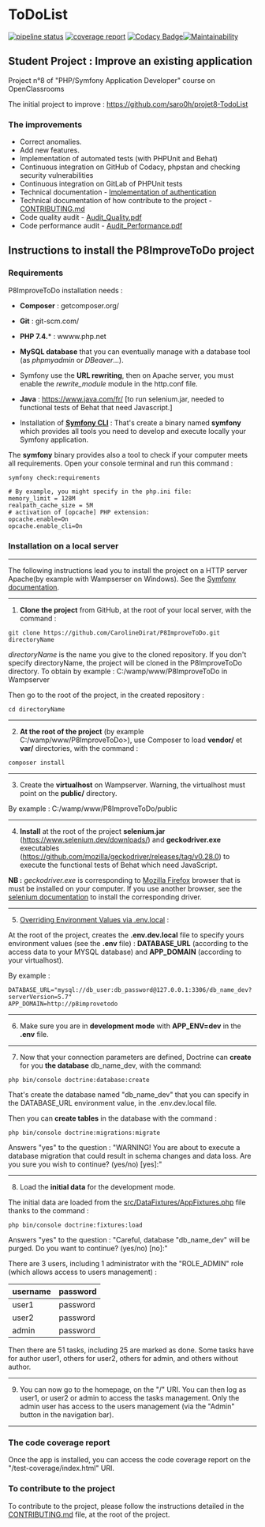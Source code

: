# ToDoList

[![pipeline status](https://gitlab.com/Squirrel-Jo/P8ImproveToDo/badges/develop/pipeline.svg)](https://gitlab.com/Squirrel-Jo/P8ImproveToDo/-/commits/develop) [![coverage report](https://gitlab.com/Squirrel-Jo/P8ImproveToDo/badges/develop/coverage.svg)](https://gitlab.com/Squirrel-Jo/P8ImproveToDo/-/commits/develop) [![Codacy Badge](https://app.codacy.com/project/badge/Grade/ae0cd12410f34ebcb7b62e502eb615ef)](https://www.codacy.com/gh/CarolineDirat/P8ImproveToDo/dashboard?utm_source=github.com&amp;utm_medium=referral&amp;utm_content=CarolineDirat/P8ImproveToDo&amp;utm_campaign=Badge_Grade)[![Maintainability](https://api.codeclimate.com/v1/badges/489d8e2b6b95f91bead6/maintainability)](https://codeclimate.com/github/CarolineDirat/P8ImproveToDo/maintainability)

## Student Project : Improve an existing application

Project n°8 of "PHP/Symfony Application Developer" course on OpenClassrooms

The initial project to improve : <https://github.com/saro0h/projet8-TodoList>

### The improvements

- Correct anomalies.
- Add new features.
- Implementation of automated tests (with PHPUnit and Behat)
- Continuous integration on GitHub of Codacy, phpstan and checking security vulnerabilities
- Continuous integration on GitLab of PHPUnit tests
- Technical documentation - [Implementation of authentication](https://github.com/CarolineDirat/P8ImproveToDo/blob/master/Documentation/en/Technical_Documentation_Authentication.pdf)
- Technical documentation of how contribute to the project - [CONTRIBUTING.md](https://github.com/CarolineDirat/P8ImproveToDo/blob/master/CONTRIBUTING.md)
- Code quality audit - [Audit_Quality.pdf](https://github.com/CarolineDirat/P8ImproveToDo/blob/master/Documentation/en/Audit_Quality.pdf)
- Code performance audit - [Audit_Performance.pdf](https://github.com/CarolineDirat/P8ImproveToDo/blob/master/Documentation/en/Audit_Performance.pdf)

## Instructions to install the P8ImproveToDo project

### Requirements

P8ImproveToDo installation needs :

- **Composer** : getcomposer.org/

- **Git** : git-scm.com/

- **PHP 7.4.*** : wwww.php.net

- **MySQL database** that you can eventually manage with a database tool (as *phpmyadmin* or *DBeaver*...).

- Symfony use the **URL rewriting**, then on Apache server, you must enable the *rewrite_module* module in the http.conf file.
  
- **Java** : <https://www.java.com/fr/> [to run selenium.jar, needed to functional tests of Behat that need Javascript.]

- Installation of [**Symfony CLI**](https://symfony.com/download) : That's create a binary named **symfony**  which provides all tools you need to develop and execute locally your Symfony application.

The **symfony** binary provides also a tool to check if your computer meets all requirements. Open your console terminal and run this command :

```
symfony check:requirements
```

````
# By example, you might specify in the php.ini file:
memory_limit = 128M
realpath_cache_size = 5M
# activation of [opcache] PHP extension:
opcache.enable=On
opcache.enable_cli=On
````

### Installation on a local server

---
The following instructions lead you to install the project on a HTTP server Apache(by example with Wampserser on Windows). See the [Symfony documentation](https://symfony.com/doc/current/setup.html#running-symfony-applications).

---

1. **Clone the project** from GitHub, at the root of your local server, with the command :

```
git clone https://github.com/CarolineDirat/P8ImproveToDo.git directoryName
```

*directoryName* is the name you give to the cloned repository. If you don't specify directoryName, the project will be cloned in the P8ImproveToDo directory. To obtain by example : C:/wamp/www/P8ImproveToDo in Wampserver

Then go to the root of the project, in the created repository :

    cd directoryName
---

2. **At the root of the project** (by example C:/wamp/www/P8ImproveToDo>), use Composer to load  **vendor/** et **var/** directories, with the command :

````
composer install
````

---

3. Create the **virtualhost** on Wampserver. Warning, the virtualhost must point on the **public/** directory.

By example : C:/wamp/www/P8ImproveToDo/public

---

4. **Install** at the root of the project **selenium.jar** (<https://www.selenium.dev/downloads/>) and **geckodriver.exe** executables (<https://github.com/mozilla/geckodriver/releases/tag/v0.28.0>) to execute the functional tests of Behat which need JavaScript.

**NB :** *geckodriver.exe* is corresponding to [Mozilla Firefox](https://www.mozilla.org/fr/firefox/new/) browser that is must be installed on your computer.
If you use another browser, see the [selenium documentation](https://www.selenium.dev/downloads/) to install the corresponding driver.

---

5. [Overriding Environment Values via .env.local](https://symfony.com/doc/current/configuration.html#overriding-environment-values-via-env-local) :

At the root of the project, creates the **.env.dev.local** file to specify yours environment values (see the **.env** file) :
**DATABASE_URL** (according to the access data to your MYSQL database) and **APP_DOMAIN** (according to your virtualhost).

By example :

```
DATABASE_URL="mysql://db_user:db_password@127.0.0.1:3306/db_name_dev?serverVersion=5.7"
APP_DOMAIN=http://p8improvetodo
```

---

6. Make sure you are in **development mode** with **APP_ENV=dev** in the **.env** file.

---

7. Now that your connection parameters are defined, Doctrine can **create** for you **the database** db_name_dev, with the command:

````
php bin/console doctrine:database:create
````

That's create the database named "db_name_dev" that you can specify in the DATABASE_URL environment value, in the .env.dev.local file.

Then you can **create tables** in the database with the command :

````
php bin/console doctrine:migrations:migrate
````

Answers "yes" to the question : "WARNING! You are about to execute a database migration that could result in schema changes and data loss. Are you sure you wish to continue? (yes/no) [yes]:"

---

8. Load the **initial data** for the development mode.

The initial data are loaded from the [src/DataFixtures/AppFixtures.php](https://github.com/CarolineDirat/P8ImproveToDo/blob/master/src/DataFixtures/AppFixtures.php) file thanks to the command :

````
php bin/console doctrine:fixtures:load
````

Answers "yes" to the question : "Careful, database "db_name_dev" will be purged. Do you want to continue? (yes/no) [no]:"

There are 3 users, including 1 administrator with the "ROLE_ADMIN" role (which allows access to users management) :

 username | password
----------|---------
  user1   | password
  user2   | password
  admin   | password

  Then there are 51 tasks, including 25 are marked as done. Some tasks have for author user1, others for user2, others for admin, and others without author.

---

9. You can now go to the homepage, on the "/" URI. You can then log as user1, or user2 or admin to access the tasks management. Only the admin user has access to the users management (via the "Admin" button in the navigation bar).

---

### The code coverage report

Once the app is installed, you can access the code coverage report on the "/test-coverage/index.html" URI.

### To contribute to the project

To contribute to the project, please follow the instructions detailed in the [CONTRIBUTING.md](https://github.com/CarolineDirat/P8ImproveToDo/blob/master/CONTRIBUTING.md) file, at the root of the project.
